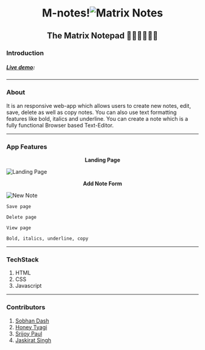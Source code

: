 # <h1 align="center"> M-notes!![Matrix Notes](https://github.com/SobhanDash/Team-B/blob/1f2718f6e8a33e612134d7f813d0ae3fd3155fe4/assets/favicon-32x32.png)</h1>

## <h2 align="center">The Matrix Notepad 👩🏻‍💻👨🏻‍💻 </h2>

### Introduction

##### [Live demo](https://github.com/SobhanDash/Team-B/blob/main/assets/overallworkingV1.1.gif):

---

### About

It is an responsive web-app which allows users to create new notes, edit, save, delete as well as copy notes. You can also use text formatting features like bold, italics and underline. You can create a note which is a fully functional Browser based Text-Editor.

---

### App Features

<p align="center"><strong>Landing Page</strong></p>

![Landing Page](https://github.com/SobhanDash/Team-B/blob/main/assets/landingpage.png?raw=true)

<p align="center"><strong>Add Note Form</strong></p>

![New Note](https://github.com/SobhanDash/Team-B/blob/main/assets/newnote.png?raw=true)

    Save page

    Delete page

    View page

    Bold, italics, underline, copy

---

### TechStack

1.  HTML
2.  CSS
3.  Javascript

---

### Contributors

1. [Sobhan Dash](https://github.com/SobhanDash)
2. [Honey Tyagi](https://github.com/HoneyTyagii)
3. [Srijoy Paul](https://github.com/srijoy-paul)
4. [Jaskirat Singh](https://github.com/JASKIRAT11011)
